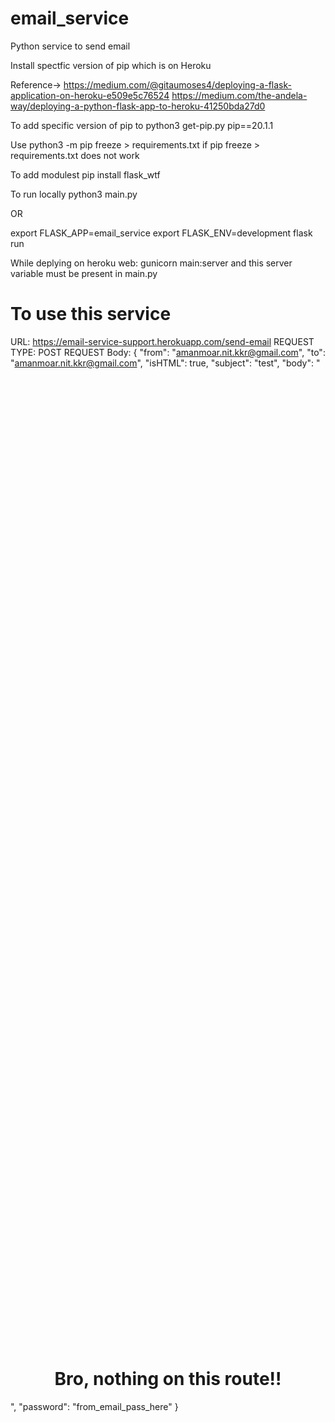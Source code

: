 # email_service
Python service to send email




Install spectfic version of pip which is on Heroku

Reference-> https://medium.com/@gitaumoses4/deploying-a-flask-application-on-heroku-e509e5c76524
https://medium.com/the-andela-way/deploying-a-python-flask-app-to-heroku-41250bda27d0

To add specific version of pip to
python3 get-pip.py pip==20.1.1


Use
python3 -m pip freeze > requirements.txt
if 
pip freeze > requirements.txt
does not work


To add modulest
pip install flask_wtf


To run locally
python3 main.py

OR

export FLASK_APP=email_service
export FLASK_ENV=development
flask run


While deplying on heroku
web: gunicorn main:server
and this server variable must be present in main.py



# To use this service

URL: https://email-service-support.herokuapp.com/send-email
REQUEST TYPE: POST
REQUEST Body: 
{
	"from": "amanmoar.nit.kkr@gmail.com",
	"to": "amanmoar.nit.kkr@gmail.com",
	"isHTML": true,
	"subject": "test",
	"body": "<center><h1><div style=margin-top:40vh>Bro, nothing on this route!!</div></h1></center>",
	"password": "from_email_pass_here"
}


